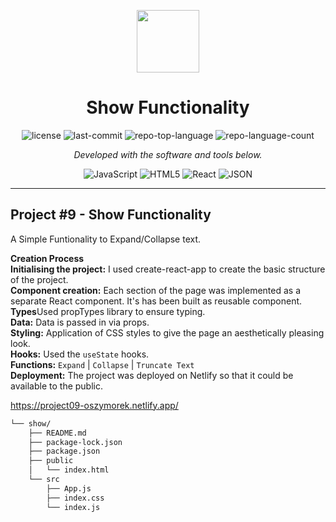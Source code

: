 <p align="center">
  <img src="https://cdn-icons-png.flaticon.com/512/6295/6295417.png" width="100" />
</p>
<p align="center">
    <h1 align="center">Show Functionality</h1>
</p>
<p align="center">
	<img src="https://img.shields.io/github/license/oszymorek/show.git?style=flat&color=0080ff" alt="license">
	<img src="https://img.shields.io/github/last-commit/oszymorek/show.git?style=flat&logo=git&logoColor=white&color=0080ff" alt="last-commit">
	<img src="https://img.shields.io/github/languages/top/oszymorek/show.git?style=flat&color=0080ff" alt="repo-top-language">
	<img src="https://img.shields.io/github/languages/count/oszymorek/show.git?style=flat&color=0080ff" alt="repo-language-count">
<p>
<p align="center">
		<em>Developed with the software and tools below.</em>
</p>
<p align="center">
	<img src="https://img.shields.io/badge/JavaScript-F7DF1E.svg?style=flat&logo=JavaScript&logoColor=black" alt="JavaScript">
	<img src="https://img.shields.io/badge/HTML5-E34F26.svg?style=flat&logo=HTML5&logoColor=white" alt="HTML5">
	<img src="https://img.shields.io/badge/React-61DAFB.svg?style=flat&logo=React&logoColor=black" alt="React">
	<img src="https://img.shields.io/badge/JSON-000000.svg?style=flat&logo=JSON&logoColor=white" alt="JSON">
</p>
<hr>

## Project #9 - Show Functionality

A Simple Funtionality to Expand/Collapse text. 

<strong>Creation Process</strong> </br>
<strong>Initialising the project:</strong> I used create-react-app to create the basic structure of the project.</br>
<strong>Component creation:</strong> Each section of the page was implemented as a separate React component. It's has been built as reusable component.</br>
<strong>Types</strong>Used propTypes library to ensure typing.</br>
<strong>Data:</strong> Data is passed in via props.</br>
<strong>Styling:</strong> Application of CSS styles to give the page an aesthetically pleasing look.</br>
<strong>Hooks:</strong> Used the `useState` hooks.</br>
<strong>Functions:</strong> `Expand` | `Collapse` | `Truncate Text`</br>
<strong>Deployment:</strong> The project was deployed on Netlify so that it could be available to the public.</br>

https://project09-oszymorek.netlify.app/

```sh
└── show/
    ├── README.md
    ├── package-lock.json
    ├── package.json
    ├── public
    │   └── index.html
    └── src
        ├── App.js
        ├── index.css
        └── index.js
```
